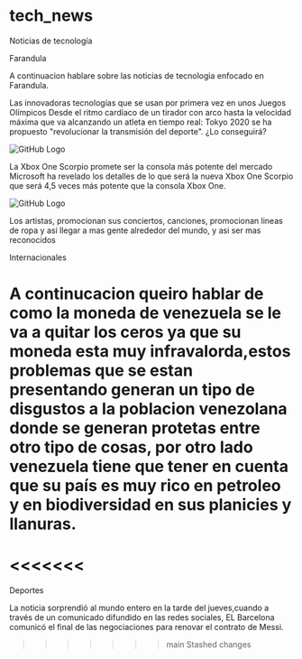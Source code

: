 # tech_news
Noticias de tecnología

Farandula

A continuacion hablare sobre las noticias de tecnologia enfocado en Farandula.

Las innovadoras tecnologías que se usan por primera vez en unos Juegos Olímpicos
Desde el ritmo cardíaco de un tirador con arco hasta la velocidad máxima que va alcanzando un atleta en tiempo real: Tokyo 2020 se ha propuesto "revolucionar la transmisión del deporte". ¿Lo conseguirá?

![GitHub Logo](https://ichef.bbci.co.uk/live-experience/cps/800/cpsprodpb/E764/production/_119563295_inteltrueviewbasketball093000pixels-2.jpg)

La Xbox One Scorpio promete ser la consola más potente del mercado
Microsoft ha revelado los detalles de lo que será la nueva Xbox One Scorpio que será 4,5 veces más potente que la consola Xbox One.

![GitHub Logo](https://i1.wp.com/codigoespagueti.com/wp-content/uploads/2017/08/xbox-one-x-project-scorpio-edition.png?fit=1080%2C608&quality=80&ssl=1)

Los artistas, promocionan sus conciertos, canciones, promocionan lineas de ropa y asi llegar a mas gente alrededor del mundo, y asi ser mas reconocidos 


Internacionales

A continucacion queiro hablar de como la moneda de venezuela se le va a quitar los ceros ya que su moneda esta muy infravalorda,estos problemas que se estan presentando generan un tipo de disgustos a la poblacion venezolana donde se generan protetas entre otro tipo de cosas, por otro lado venezuela tiene que tener en cuenta que su país es muy rico en petroleo y en biodiversidad en sus planicies y llanuras.
=======
<<<<<<< 
=======

Deportes 

La noticia sorprendió al mundo entero en la tarde del jueves,cuando a través de un comunicado difundido en las redes sociales, EL Barcelona comunicó el final de las negociaciones para renovar el contrato de Messi.
>>>>>>> main
>>>>>>> Stashed changes
